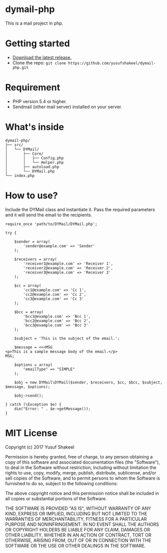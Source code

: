# dymail-php
This is a mail project in php.

# Getting started
- [Download the latest release.](https://github.com/yusufshakeel/dymail-php/releases)
- Clone the repo: `git clone https://github.com/yusufshakeel/dymail-php.git`

# Requirement
* PHP version 5.4 or higher.
* Sendmail (other mail server) installed on your server.

# What's inside
```
dymail-php/
├── src/
│   └── DYMail/
│       ├── Core/
│       │   ├── Config.php
│       │   └── Helper.php
│       ├── autoload.php
│       └── DYMail.php
└── index.php

```

# How to use?

Include the DYMail class and instantiate it. Pass the required parameters and it will send the email to the recipients.

```
require_once 'path/to/DYMail/DYMail.php';

try {

    $sender = array(
        'sender@example.com' => 'Sender'
    );

    $receivers = array(
        'receiver1@example.com' => 'Receiver 1',
        'receiver2@example.com' => 'Receiver 2',
        'receiver3@example.com' => 'Receiver 3'
    );

    $cc = array(
        'cc1@example.com' => 'Cc 1',
        'cc2@example.com' => 'Cc 2',
        'cc3@example.com' => 'Cc 3'
    );

    $bcc = array(
        'bcc1@example.com' => 'Bcc 1',
        'bcc2@example.com' => 'Bcc 2',
        'bcc3@example.com' => 'Bcc 3'
    );

    $subject = 'This is the subject of the email.';

    $message = <<<MSG
<p>This is a sample message body of the email.</p>
MSG;

    $options = array(
        "emailType" => "SIMPLE"
    );
    
    $obj = new DYMail\DYMail($sender, $receivers, $cc, $bcc, $subject, $message, $options);

    $obj->send();
    
} catch (\Exception $e) {
    die("Error: " . $e->getMessage());
}
```

# MIT License

Copyright (c) 2017 Yusuf Shakeel

Permission is hereby granted, free of charge, to any person obtaining a copy
of this software and associated documentation files (the "Software"), to deal
in the Software without restriction, including without limitation the rights
to use, copy, modify, merge, publish, distribute, sublicense, and/or sell
copies of the Software, and to permit persons to whom the Software is
furnished to do so, subject to the following conditions:

The above copyright notice and this permission notice shall be included in all
copies or substantial portions of the Software.

THE SOFTWARE IS PROVIDED "AS IS", WITHOUT WARRANTY OF ANY KIND, EXPRESS OR
IMPLIED, INCLUDING BUT NOT LIMITED TO THE WARRANTIES OF MERCHANTABILITY,
FITNESS FOR A PARTICULAR PURPOSE AND NONINFRINGEMENT. IN NO EVENT SHALL THE
AUTHORS OR COPYRIGHT HOLDERS BE LIABLE FOR ANY CLAIM, DAMAGES OR OTHER
LIABILITY, WHETHER IN AN ACTION OF CONTRACT, TORT OR OTHERWISE, ARISING FROM,
OUT OF OR IN CONNECTION WITH THE SOFTWARE OR THE USE OR OTHER DEALINGS IN THE
SOFTWARE.
